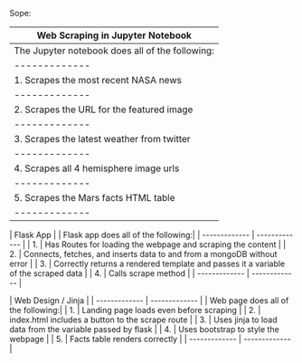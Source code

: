 Sope:

| Web Scraping in Jupyter Notebook |
|------------- | 
| The Jupyter notebook does all of the following:|
| ------------- | 
| 1.  Scrapes the most recent NASA news |
| ------------- |
| 2.  Scrapes the URL for the featured image |
| ------------- | 
| 3.  Scrapes the latest weather from twitter  |
| ------------- |
| 4.  Scrapes all 4 hemisphere image urls |
| ------------- |
| 5.  Scrapes the Mars facts HTML table |
| ------------- |

| Flask App |
| Flask app does all of the following:|
| ------------- | ------------- |
| 1.  | Has Routes for loading the webpage and scraping the content  |
| 2.  | Connects, fetches, and inserts data to and from a mongoDB without error |
| 3.  | Correctly returns a rendered template and passes it a variable of the scraped data |
| 4.  | Calls scrape method  |
| ------------- | ------------- |

| Web Design / Jinja | 
| ------------- | ------------- |
| Web page does all of the following:|
| 1.   | Landing page loads even before scraping   |
| 2.   | index.html includes a button to the scrape route  |
| 3.   | Uses jinja to load data from the variable passed by flask  |
| 4.   | Uses bootstrap to style the webpage |
| 5.   | Facts table renders correctly  |
| ------------- | ------------- |
